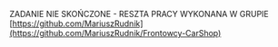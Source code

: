 ZADANIE NIE SKOŃCZONE - RESZTA PRACY WYKONANA W GRUPIE [https://github.com/MariuszRudnik](https://github.com/MariuszRudnik/Frontowcy-CarShop)
